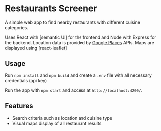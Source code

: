 # Restaurants Screener

A simple web app to find nearby restaurants with different cuisine categories.

Uses React with [semantic UI] for the frontend and Node with Express for the backend. Location data is provided by [Google Places](https://developers.google.com/places/web-service/intro) APIs. Maps are displayed using [react-leaflet]

## Usage

Run `npm install` and `npm build` and create a `.env` file with all necessary credentials (api key)

Run the app with `npm start` and access at `http://localhost:4200/`.

## Features

- Search criteria such as location and cuisine type
- Visual maps display of all restaurant results
